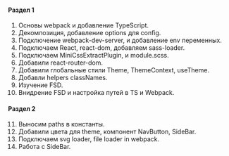 
#### Раздел 1
1) Основы webpack и добавление TypeScript.
2) Декомпозиция, добавление options для config.
3) Подключение webpack-dev-server, и добавление env переменных.
4) Подключаем React, react-dom, добавляем sass-loader.
5) Подключаем MiniCssExtractPlugin, и module.scss.
6) Добавили react-router-dom.
7) Добавили глобальные стили Theme, ThemeContext, useTheme.
8) Добавли helpers classNames.
9) Изучение FSD.
10) Внидрение FSD и настройка путей в TS и Webpack.
#### Раздел 2
11) Выносим paths в константы.
12) Добавили цвета для theme, компонент NavButton, SideBar.
13) Подключаем svg loader, file loader in webpack.
14) Работа с SideBar.